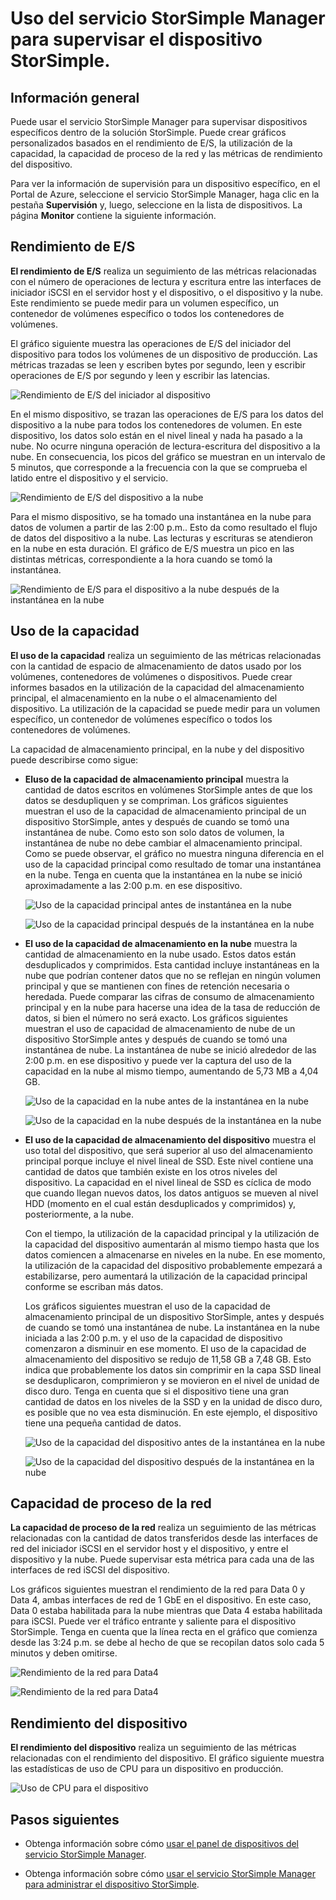 <properties 
   pageTitle="Supervisión del dispositivo StorSimple | Microsoft Azure"
   description="Se describe cómo usar el servicio StorSimple Manager para supervisar el rendimiento de E/S, la utilización de la capacidad, la capacidad de proceso de la red y rendimiento del dispositivo."
   services="storsimple"
   documentationCenter="NA"
   authors="alkohli"
   manager="carolz"
   editor="" />
<tags 
   ms.service="storsimple"
   ms.devlang="NA"
   ms.topic="article"
   ms.tgt_pltfrm="NA"
   ms.workload="TBD"
   ms.date="09/15/2015"
   ms.author="alkohli" />

# Uso del servicio StorSimple Manager para supervisar el dispositivo StorSimple. 

## Información general

Puede usar el servicio StorSimple Manager para supervisar dispositivos específicos dentro de la solución StorSimple. Puede crear gráficos personalizados basados en el rendimiento de E/S, la utilización de la capacidad, la capacidad de proceso de la red y las métricas de rendimiento del dispositivo.

Para ver la información de supervisión para un dispositivo específico, en el Portal de Azure, seleccione el servicio StorSimple Manager, haga clic en la pestaña **Supervisión** y, luego, seleccione en la lista de dispositivos. La página **Monitor** contiene la siguiente información.

## Rendimiento de E/S 

**El rendimiento de E/S** realiza un seguimiento de las métricas relacionadas con el número de operaciones de lectura y escritura entre las interfaces de iniciador iSCSI en el servidor host y el dispositivo, o el dispositivo y la nube. Este rendimiento se puede medir para un volumen específico, un contenedor de volúmenes específico o todos los contenedores de volúmenes.

El gráfico siguiente muestra las operaciones de E/S del iniciador del dispositivo para todos los volúmenes de un dispositivo de producción. Las métricas trazadas se leen y escriben bytes por segundo, leen y escribir operaciones de E/S por segundo y leen y escribir las latencias.

![Rendimiento de E/S del iniciador al dispositivo](./media/storsimple-monitor-device/StorSimple_IO_Performance_For_InitiatorTODevice_For_AllVolumesM.png)

En el mismo dispositivo, se trazan las operaciones de E/S para los datos del dispositivo a la nube para todos los contenedores de volumen. En este dispositivo, los datos solo están en el nivel lineal y nada ha pasado a la nube. No ocurre ninguna operación de lectura-escritura del dispositivo a la nube. En consecuencia, los picos del gráfico se muestran en un intervalo de 5 minutos, que corresponde a la frecuencia con la que se comprueba el latido entre el dispositivo y el servicio.

![Rendimiento de E/S del dispositivo a la nube](./media/storsimple-monitor-device/StorSimple_IO_Performance_For_DeviceTOCloud_For_AllVolumeContainersM.png)


Para el mismo dispositivo, se ha tomado una instantánea en la nube para datos de volumen a partir de las 2:00 p.m.. Esto da como resultado el flujo de datos del dispositivo a la nube. Las lecturas y escrituras se atendieron en la nube en esta duración. El gráfico de E/S muestra un pico en las distintas métricas, correspondiente a la hora cuando se tomó la instantánea.

![Rendimiento de E/S para el dispositivo a la nube después de la instantánea en la nube](./media/storsimple-monitor-device/StorSimple_IO_Performance_For_DeviceTOCloud_For_AllVolumeContainers2M.png)


## Uso de la capacidad 

**El uso de la capacidad** realiza un seguimiento de las métricas relacionadas con la cantidad de espacio de almacenamiento de datos usado por los volúmenes, contenedores de volúmenes o dispositivos. Puede crear informes basados en la utilización de la capacidad del almacenamiento principal, el almacenamiento en la nube o el almacenamiento del dispositivo. La utilización de la capacidad se puede medir para un volumen específico, un contenedor de volúmenes específico o todos los contenedores de volúmenes.

La capacidad de almacenamiento principal, en la nube y del dispositivo puede describirse como sigue:

- **Eluso de la capacidad de almacenamiento principal** muestra la cantidad de datos escritos en volúmenes StorSimple antes de que los datos se desdupliquen y se compriman. Los gráficos siguientes muestran el uso de la capacidad de almacenamiento principal de un dispositivo StorSimple, antes y después de cuando se tomó una instantánea de nube. Como esto son solo datos de volumen, la instantánea de nube no debe cambiar el almacenamiento principal. Como se puede observar, el gráfico no muestra ninguna diferencia en el uso de la capacidad principal como resultado de tomar una instantánea en la nube. Tenga en cuenta que la instantánea en la nube se inició aproximadamente a las 2:00 p.m. en ese dispositivo.

	![Uso de la capacidad principal antes de instantánea en la nube](./media/storsimple-monitor-device/StorSimple_PrimaryCapacityUtil_For_AllVolumes2M.png)
	
	![Uso de la capacidad principal después de la instantánea en la nube](./media/storsimple-monitor-device/StorSimple_PrimaryCapacityUtil_For_AllVolumes1M.png)


- **El uso de la capacidad de almacenamiento en la nube** muestra la cantidad de almacenamiento en la nube usado. Estos datos están desduplicados y comprimidos. Esta cantidad incluye instantáneas en la nube que podrían contener datos que no se reflejan en ningún volumen principal y que se mantienen con fines de retención necesaria o heredada. Puede comparar las cifras de consumo de almacenamiento principal y en la nube para hacerse una idea de la tasa de reducción de datos, si bien el número no será exacto. Los gráficos siguientes muestran el uso de capacidad de almacenamiento de nube de un dispositivo StorSimple antes y después de cuando se tomó una instantánea de nube. La instantánea de nube se inició alrededor de las 2:00 p.m. en ese dispositivo y puede ver la captura del uso de la capacidad en la nube al mismo tiempo, aumentando de 5,73 MB a 4,04 GB.

	![Uso de la capacidad en la nube antes de la instantánea en la nube](./media/storsimple-monitor-device/StorSimple_CloudCapacityUtil_For_AllVolumeContainers2M.png)

	![Uso de la capacidad en la nube después de la instantánea en la nube](./media/storsimple-monitor-device/StorSimple_CloudCapacityUtil_For_AllVolumeContainers1M.png)


- **El uso de la capacidad de almacenamiento del dispositivo** muestra el uso total del dispositivo, que será superior al uso del almacenamiento principal porque incluye el nivel lineal de SSD. Este nivel contiene una cantidad de datos que también existe en los otros niveles del dispositivo. La capacidad en el nivel lineal de SSD es cíclica de modo que cuando llegan nuevos datos, los datos antiguos se mueven al nivel HDD (momento en el cual están desduplicados y comprimidos) y, posteriormente, a la nube.

	Con el tiempo, la utilización de la capacidad principal y la utilización de la capacidad del dispositivo aumentarán al mismo tiempo hasta que los datos comiencen a almacenarse en niveles en la nube. En ese momento, la utilización de la capacidad del dispositivo probablemente empezará a estabilizarse, pero aumentará la utilización de la capacidad principal conforme se escriban más datos.

	Los gráficos siguientes muestran el uso de la capacidad de almacenamiento principal de un dispositivo StorSimple, antes y después de cuando se tomó una instantánea de nube. La instantánea en la nube iniciada a las 2:00 p.m. y el uso de la capacidad de dispositivo comenzaron a disminuir en ese momento. El uso de la capacidad de almacenamiento del dispositivo se redujo de 11,58 GB a 7,48 GB. Esto indica que probablemente los datos sin comprimir en la capa SSD lineal se desduplicaron, comprimieron y se movieron en el nivel de unidad de disco duro. Tenga en cuenta que si el dispositivo tiene una gran cantidad de datos en los niveles de la SSD y en la unidad de disco duro, es posible que no vea esta disminución. En este ejemplo, el dispositivo tiene una pequeña cantidad de datos.

	![Uso de la capacidad del dispositivo antes de la instantánea en la nube](./media/storsimple-monitor-device/StorSimple_DeviceCapacityUtil2M.png)

	![Uso de la capacidad del dispositivo después de la instantánea en la nube](./media/storsimple-monitor-device/StorSimple_DeviceCapacityUtil1M.png)


## Capacidad de proceso de la red

**La capacidad de proceso de la red** realiza un seguimiento de las métricas relacionadas con la cantidad de datos transferidos desde las interfaces de red del iniciador iSCSI en el servidor host y el dispositivo, y entre el dispositivo y la nube. Puede supervisar esta métrica para cada una de las interfaces de red iSCSI del dispositivo.

Los gráficos siguientes muestran el rendimiento de la red para Data 0 y Data 4, ambas interfaces de red de 1 GbE en el dispositivo. En este caso, Data 0 estaba habilitada para la nube mientras que Data 4 estaba habilitada para iSCSI. Puede ver el tráfico entrante y saliente para el dispositivo StorSimple. Tenga en cuenta que la línea recta en el gráfico que comienza desde las 3:24 p.m. se debe al hecho de que se recopilan datos solo cada 5 minutos y deben omitirse.

![Rendimiento de la red para Data4](./media/storsimple-monitor-device/StorSimple_NetworkThroughput_Data0M.png)

![Rendimiento de la red para Data4](./media/storsimple-monitor-device/StorSimple_NetworkThroughput_Data4M.png)


## Rendimiento del dispositivo 

**El rendimiento del dispositivo** realiza un seguimiento de las métricas relacionadas con el rendimiento del dispositivo. El gráfico siguiente muestra las estadísticas de uso de CPU para un dispositivo en producción.

![Uso de CPU para el dispositivo](./media/storsimple-monitor-device/StorSimple_DeviceMonitor_DevicePerformance1M.png)

## Pasos siguientes

- Obtenga información sobre cómo [usar el panel de dispositivos del servicio StorSimple Manager](storsimple-device-dashboard.md).

- Obtenga información sobre cómo [usar el servicio StorSimple Manager para administrar el dispositivo StorSimple](storsimple-manager-service-administration.md).

<!---HONumber=Oct15_HO3-->